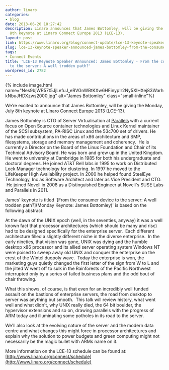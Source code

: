 ```yaml
---
author: linaro
categories:
- blog
date: 2013-06-20 18:27:42
description: Linaro announces that James Bottomley, will be giving the Monday, July
  8th keynote at Linaro Connect Europe 2013 (LCE-13).
layout: post
link: https://www.linaro.org/blog/connect-update/lce-13-keynote-speaker-announced-james-bottomley-from-the-consumer-device-to-the-server-a-well-trodden-path/
slug: lce-13-keynote-speaker-announced-james-bottomley-from-the-consumer-device-to-the-server-a-well-trodden-path
tags:
- Connect Events
title: 'LCE-13 Keynote Speaker Announced: James Bottomley - From the consumer device
  to the server: A well trodden path?'
wordpress_id: 2782
---
```


{% include image.html name="Nes9bjWR57t5JjLefuJ_eRVGnWBtKXw6HFinypIr2Ny5XlHXej83WarhkNbuJHDXzws2000.jpg" alt="James Bottomley" class="small-inline"%}

We’re excited to announce that James Bottomley, will be giving the Monday, July 8th keynote at [Linaro Connect Europe 2013](http://www.linaro.org/connect) (LCE-13).

James Bottomley is CTO of Server Virtualisation at [Parallels](http://www.parallels.com/about/about-parallels/) with a current focus on Open Source container technologies and Linux Kernel maintainer of the SCSI subsystem, PA-RISC Linux and the 53c700 set of drivers. He has made contributions in the areas of x86 architecture and SMP, filesystems, storage and memory management and coherency.  He is currently a Director on the Board of the Linux Foundation and Chair of its Technical Advisory Board. He was born and grew up in the United Kingdom. He went to university at Cambridge in 1985 for both his undergraduate and doctoral degrees. He joined AT&T Bell labs in 1995 to work on Distributed Lock Manager technology for clustering. In 1997 he moved to the LifeKeeper High Availability project. In 2000 he helped found SteelEye Technology, Inc as Software Architect and later as Vice President and CTO.  He joined Novell in 2008 as a Distinguished Engineer at Novell's SUSE Labs and Parallels in 2011.

James' keynote is titled '[From the consumer device to the server: A well trodden path?](Monday Keynote: James Bottomley)' is based on the following abstract:

At the dawn of the UNIX epoch (well, in the seventies, anyway) it was a well known fact that processor architectures (which should be many and risc) had to be designed specifically for the enterprise server.  Each different architecture filled a slightly different niche in the diverse enterprise.  In the early nineties, that vision was gone, UNIX was dying and the humble desktop x86 processor and its allied server operating system Windows NT were poised to sweep away old UNIX and conquer the enterprise on the crest of the Wintel duopoly wave.  Today the enterprise is won, the marketing guys quietly changed the first letter of the sign from W to L and the jilted W went off to sulk in the Rainforests of the Pacific Northwest interrupted only by a series of failed business plans and the odd bout of chair throwing.

What this shows, of course, is that even for an incredibly well funded assault on the bastions of enterprise servers, the road from desktop to server was anything but smooth.  This talk will review history, what went well and what didn't, why UNIX really died, the 64 bit boulder, the hypervisor extensions and so on, drawing parallels with the progress of ARM today and illuminating some potholes in its road to the server.

We'll also look at the evolving nature of the server and the modern data centre and what changes this might force in processor architectures and explain why the solution to power budgets and green computing might not necessarily be the magic bullet with ARMs name on it.

More information on the LCE-13 schedule can be found at: [http://www.linaro.org/connect/schedule](http://www.linaro.org/connect/schedule)
